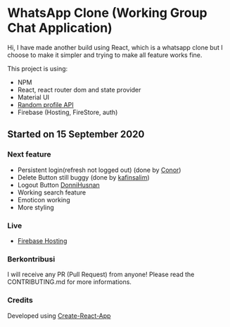 # WhatsApp Clone (Working Group Chat Application)

Hi, I have made another build using React, which is a whatsapp clone but I choose to make it simpler and trying to make all feature works fine.

This project is using:

- NPM
- React, react router dom and state provider
- Material UI
- [Random profile API](https://avatars.dicebear.com/)
- Firebase (Hosting, FireStore, auth)

## Started on 15 September 2020

### Next feature

- Persistent login(refresh not logged out) (done by [Conor]("https://github.com/captnstarburst"))
- Delete Button still buggy (done by [kafinsalim]("https://github.com/kafinsalim"))
- Logout Button [DonniHusnan]("https://github.com/donnihusnan")
- Working search feature
- Emoticon working
- More styling

### Live

- [Firebase Hosting](https://whatsapp-clone-sam23.web.app/)

### Berkontribusi

I will receive any PR (Pull Request) from anyone! Please read the CONTRIBUTING.md for more informations.

### Credits

Developed using [Create-React-App]("https://create-react-app.dev/")

<!-- ### firebase deploy --only hosting:whatsapp-clone-sam23 -->
